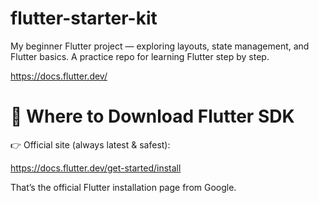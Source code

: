 # flutter-starter-kit
My beginner Flutter project — exploring layouts, state management, and Flutter basics. A practice repo for learning Flutter step by step.

https://docs.flutter.dev/

# 🔽 Where to Download Flutter SDK

👉 Official site (always latest & safest):

https://docs.flutter.dev/get-started/install

That’s the official Flutter installation page from Google.
